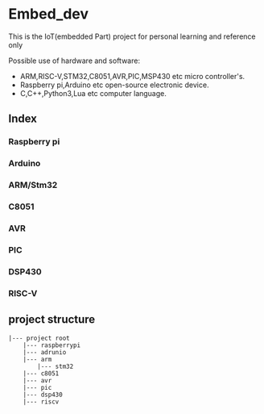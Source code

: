 # Embed_dev
This is the IoT(embedded Part) project for personal learning and reference only

Possible use of hardware and software: 
- ARM,RISC-V,STM32,C8051,AVR,PIC,MSP430 etc micro controller's.
- Raspberry pi,Arduino etc open-source electronic device.
- C,C++,Python3,Lua etc computer language.


## Index

### Raspberry pi

### Arduino

### ARM/Stm32

### C8051

### AVR

### PIC

### DSP430

### RISC-V

## project structure
```
|--- project root
    |--- raspberrypi
    |--- adrunio
    |--- arm
        |--- stm32
    |--- c8051
    |--- avr
    |--- pic
    |--- dsp430
    |--- riscv
```